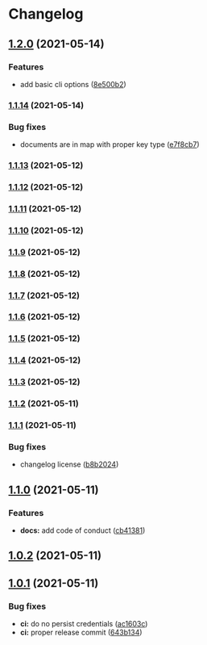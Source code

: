 # Changelog

## [1.2.0](https://github.com/oricad/test/compare/v1.1.14...v1.2.0) (2021-05-14)


### Features

* add basic cli options ([8e500b2](https://github.com/oricad/test/commit/8e500b2fa842e50c6bd86a365302eaf524622d80))

### [1.1.14](https://github.com/oricad/test/compare/v1.1.13...v1.1.14) (2021-05-14)


### Bug fixes

* documents are in map with proper key type ([e7f8cb7](https://github.com/oricad/test/commit/e7f8cb73fece56a9fd53e8bf1fcc0ca10db571d2))

### [1.1.13](https://github.com/oricad/test/compare/v1.1.12...v1.1.13) (2021-05-12)

### [1.1.12](https://github.com/oricad/test/compare/v1.1.11...v1.1.12) (2021-05-12)

### [1.1.11](https://github.com/oricad/test/compare/v1.1.10...v1.1.11) (2021-05-12)

### [1.1.10](https://github.com/oricad/test/compare/v1.1.9...v1.1.10) (2021-05-12)

### [1.1.9](https://github.com/oricad/test/compare/v1.1.8...v1.1.9) (2021-05-12)

### [1.1.8](https://github.com/oricad/test/compare/v1.1.7...v1.1.8) (2021-05-12)

### [1.1.7](https://github.com/oricad/test/compare/v1.1.6...v1.1.7) (2021-05-12)

### [1.1.6](https://github.com/oricad/test/compare/v1.1.5...v1.1.6) (2021-05-12)

### [1.1.5](https://github.com/oricad/test/compare/v1.1.4...v1.1.5) (2021-05-12)

### [1.1.4](https://github.com/oricad/test/compare/v1.1.3...v1.1.4) (2021-05-12)

### [1.1.3](https://github.com/oricad/test/compare/v1.1.2...v1.1.3) (2021-05-12)

### [1.1.2](https://github.com/oricad/test/compare/v1.1.1...v1.1.2) (2021-05-11)

### [1.1.1](https://github.com/oricad/test/compare/v1.1.0...v1.1.1) (2021-05-11)


### Bug fixes

* changelog license ([b8b2024](https://github.com/oricad/test/commit/b8b202497a359f81eed4e51d593652bd63b8b00a))

## [1.1.0](https://github.com/oricad/test/compare/v1.0.2...v1.1.0) (2021-05-11)


### Features

* **docs:** add code of conduct ([cb41381](https://github.com/oricad/test/commit/cb413814cb20fbcb1167bafbd9fcb32652e4652e))


## [1.0.2](https://github.com/oricad/test/compare/v1.0.1...v1.0.2) (2021-05-11)

## [1.0.1](https://github.com/oricad/test/compare/v1.0.0...v1.0.1) (2021-05-11)


### Bug fixes

* **ci:** do no persist credentials ([ac1603c](https://github.com/oricad/test/commit/ac1603c6e9c696895225d6a83492feeeacb5358b))
* **ci:** proper release commit ([643b134](https://github.com/oricad/test/commit/643b13449f055a999bf25dd5d12bc1bc0dd794b3))
